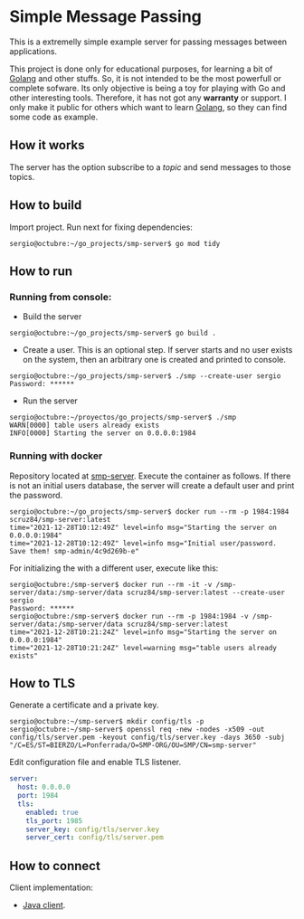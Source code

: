 # Simple Message Passing 

This is a extremelly simple example server for passing messages between applications.

This project is done only for educational purposes, for learning a bit of [Golang](https://go.dev/) and other stuffs. 
So, it is not intended to be the most powerfull or complete sofware. Its only objective is being a toy for playing with Go
and other interesting tools. Therefore, it has not got any **warranty** or support. I only make it public for others which
want to learn [Golang](https://go.dev/), so they can find some code as example. 

## How it works

The server has the option subscribe to a _topic_ and send messages to those topics.

## How to build

Import project. Run next for fixing dependencies:

``` shell
sergio@octubre:~/go_projects/smp-server$ go mod tidy 
```
## How to run

### Running from console:

- Build the server
``` shell
sergio@octubre:~/go_projects/smp-server$ go build .
```

- Create a user. This is an optional step. If server starts and no user exists on the system, then an arbitrary one is 
  created and printed to console.
``` shell
sergio@octubre:~/go_projects/smp-server$ ./smp --create-user sergio
Password: ******
```

- Run the server
``` shell
sergio@octubre:~/proyectos/go_projects/smp-server$ ./smp
WARN[0000] table users already exists                   
INFO[0000] Starting the server on 0.0.0.0:1984
```
  
### Running with docker

Repository located at [smp-server](https://hub.docker.com/r/scruz84/smp-server). Execute the container as follows. If there is not an initial users database, the server will create a default user and print the password.
``` shell
sergio@octubre:~/go_projects/smp-server$ docker run --rm -p 1984:1984 scruz84/smp-server:latest
time="2021-12-28T10:12:49Z" level=info msg="Starting the server on 0.0.0.0:1984"
time="2021-12-28T10:12:49Z" level=info msg="Initial user/password. Save them! smp-admin/4c9d269b-e"
```

For initializing the with a different user, execute like this:
``` shell
sergio@octubre:/smp-server$ docker run --rm -it -v /smp-server/data:/smp-server/data scruz84/smp-server:latest --create-user sergio
Password: ******
sergio@octubre:/smp-server$ docker run --rm -p 1984:1984 -v /smp-server/data:/smp-server/data scruz84/smp-server:latest 
time="2021-12-28T10:21:24Z" level=info msg="Starting the server on 0.0.0.0:1984"
time="2021-12-28T10:21:24Z" level=warning msg="table users already exists"
```

## How to TLS
Generate a certificate and a private key.

``` shell
sergio@octubre:~/smp-server$ mkdir config/tls -p
sergio@octubre:~/smp-server$ openssl req -new -nodes -x509 -out config/tls/server.pem -keyout config/tls/server.key -days 3650 -subj "/C=ES/ST=BIERZO/L=Ponferrada/O=SMP-ORG/OU=SMP/CN=smp-server"
```

Edit configuration file and enable TLS listener.

``` yaml
server:
  host: 0.0.0.0
  port: 1984
  tls:
    enabled: true
    tls_port: 1985
    server_key: config/tls/server.key
    server_cert: config/tls/server.pem
```

## How to connect

Client implementation:

- [Java client](https://github.com/scruz84/smp-java-client).
